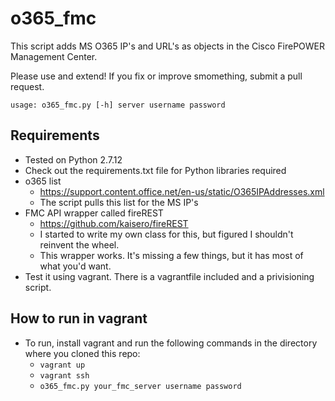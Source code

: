 # o365_fmc
This script adds MS O365 IP's and URL's as objects in the Cisco FirePOWER Management Center.

Please use and extend! If you fix or improve smomething, submit a pull request.

<code>usage: o365_fmc.py [-h] server username password</code>
  
## Requirements
- Tested on Python 2.7.12
- Check out the requirements.txt file for Python libraries required
- o365 list
  - https://support.content.office.net/en-us/static/O365IPAddresses.xml
  - The script pulls this list for the MS IP's
- FMC API wrapper called fireREST
  - https://github.com/kaisero/fireREST
  - I started to write my own class for this, but figured I shouldn't reinvent the wheel.
  - This wrapper works. It's missing a few things, but it has most of what you'd want.
- Test it using vagrant. There is a vagrantfile included and a privisioning script.

## How to run in vagrant
- To run, install vagrant and run the following commands in the directory where you cloned this repo:
  - <code>vagrant up</code>
  - <code>vagrant ssh</code>
  - <code>o365_fmc.py your_fmc_server username password</code>